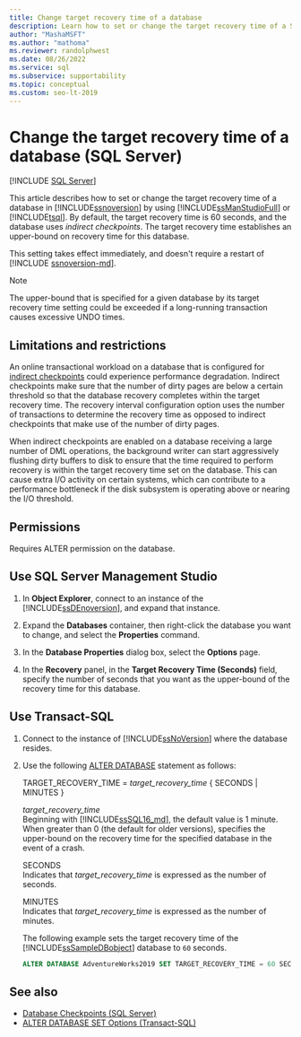 ```yaml
---
title: Change target recovery time of a database
description: Learn how to set or change the target recovery time of a SQL Server database in SQL Server by using SQL Server Management Studio or Transact-SQL.
author: "MashaMSFT"
ms.author: "mathoma"
ms.reviewer: randolphwest
ms.date: 08/26/2022
ms.service: sql
ms.subservice: supportability
ms.topic: conceptual
ms.custom: seo-lt-2019
---
```

# Change the target recovery time of a database (SQL Server)

[!INCLUDE [SQL Server](../../includes/applies-to-version/sqlserver.md)]

This article describes how to set or change the target recovery time of a database in [!INCLUDE[ssnoversion](../../includes/ssnoversion-md.md)] by using [!INCLUDE[ssManStudioFull](../../includes/ssmanstudiofull-md.md)] or [!INCLUDE[tsql](../../includes/tsql-md.md)]. By default, the target recovery time is 60 seconds, and the database uses *indirect checkpoints*. The target recovery time establishes an upper-bound on recovery time for this database.

This setting takes effect immediately, and doesn't require a restart of [!INCLUDE [ssnoversion-md](../../includes/ssnoversion-md.md)].

> [!NOTE]  
> The upper-bound that is specified for a given database by its target recovery time setting could be exceeded if a long-running transaction causes excessive UNDO times.

## Limitations and restrictions

An online transactional workload on a database that is configured for [indirect checkpoints](database-checkpoints-sql-server.md#IndirectChkpt) could experience performance degradation. Indirect checkpoints make sure that the number of dirty pages are below a certain threshold so that the database recovery completes within the target recovery time. The recovery interval configuration option uses the number of transactions to determine the recovery time as opposed to indirect checkpoints that make use of the number of dirty pages.

When indirect checkpoints are enabled on a database receiving a large number of DML operations, the background writer can start aggressively flushing dirty buffers to disk to ensure that the time required to perform recovery is within the target recovery time set on the database. This can cause extra I/O activity on certain systems, which can contribute to a performance bottleneck if the disk subsystem is operating above or nearing the I/O threshold.

## Permissions

Requires ALTER permission on the database.

## Use SQL Server Management Studio

1. In **Object Explorer**, connect to an instance of the [!INCLUDE[ssDEnoversion](../../includes/ssdenoversion-md.md)], and expand that instance.

1. Expand the **Databases** container, then right-click the database you want to change, and select the **Properties** command.

1. In the **Database Properties** dialog box, select the **Options** page.

1. In the **Recovery** panel, in the **Target Recovery Time (Seconds)** field, specify the number of seconds that you want as the upper-bound of the recovery time for this database.

## Use Transact-SQL

1. Connect to the instance of [!INCLUDE[ssNoVersion](../../includes/ssnoversion-md.md)] where the database resides.

1. Use the following [ALTER DATABASE](../../t-sql/statements/alter-database-transact-sql-set-options.md) statement as follows:

   TARGET_RECOVERY_TIME = *target_recovery_time* { SECONDS | MINUTES }

   *target_recovery_time*  
   Beginning with [!INCLUDE[ssSQL16_md](../../includes/sssql16-md.md)], the default value is 1 minute. When greater than 0 (the default for older versions), specifies the upper-bound on the recovery time for the specified database in the event of a crash.

   SECONDS  
   Indicates that *target_recovery_time* is expressed as the number of seconds.

   MINUTES  
   Indicates that *target_recovery_time* is expressed as the number of minutes.

   The following example sets the target recovery time of the [!INCLUDE[ssSampleDBobject](../../includes/sssampledbobject-md.md)] database to `60` seconds.

   ```sql
   ALTER DATABASE AdventureWorks2019 SET TARGET_RECOVERY_TIME = 60 SECONDS;
   ```

## See also

- [Database Checkpoints &#40;SQL Server&#41;](../../relational-databases/logs/database-checkpoints-sql-server.md)
- [ALTER DATABASE SET Options &#40;Transact-SQL&#41;](../../t-sql/statements/alter-database-transact-sql-set-options.md)
